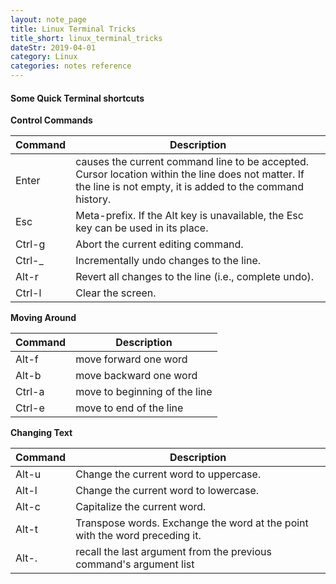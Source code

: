 ```yaml
---
layout: note_page
title: Linux Terminal Tricks
title_short: linux_terminal_tricks
dateStr: 2019-04-01
category: Linux
categories: notes reference
---
```

#### Some Quick Terminal shortcuts

**Control Commands**

Command|Description
-------|-----------
Enter|causes the current command line to be accepted. Cursor location within the line does not matter. If the line is not empty, it is added to the command history.
Esc|Meta-prefix. If the Alt key is unavailable, the Esc key can be used in its place.
Ctrl-g|Abort the current editing command.
Ctrl-\_|Incrementally undo changes to the line.
Alt-r|Revert all changes to the line (i.e., complete undo).
Ctrl-l|Clear the screen.

**Moving Around**

Command|Description
-------|-----------
Alt-f|move forward one word
Alt-b|move backward one word
Ctrl-a|move to beginning of the line
Ctrl-e|move to end of the line

**Changing Text**

Command|Description
-------|-----------
Alt-u|Change the current word to uppercase.
Alt-l|Change the current word to lowercase.
Alt-c|Capitalize the current word.
Alt-t|Transpose words. Exchange the word at the point with the word preceding it.
Alt-.|recall the last argument from the previous command's argument list

